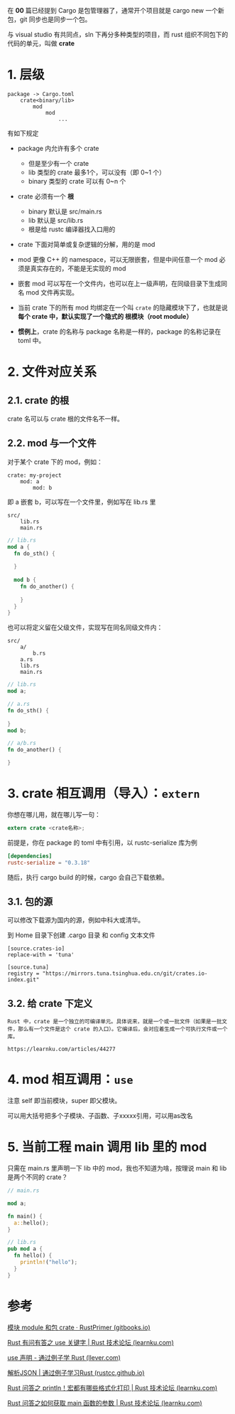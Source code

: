 在 **00** 篇已经提到 Cargo 是包管理器了，通常开个项目就是 cargo new 一个新包，git 同步也是同步一个包。

与 visual studio 有共同点，sln 下再分多种类型的项目，而 rust 组织不同包下的代码的单元，叫做 **crate**

# 1. 层级

``` 
package -> Cargo.toml
	crate<binary/lib>
		mod
			mod
				...
```

有如下规定

- package 内允许有多个 crate
  - 但是至少有一个 crate
  - lib 类型的 crate 最多1个，可以没有（即 0~1 个）
  - binary 类型的 crate 可以有 0~n 个
- crate 必须有一个 **根**
  - binary 默认是 src/main.rs
  - lib 默认是 src/lib.rs
  - 根是给 rustc 编译器找入口用的
- crate 下面对简单或复杂逻辑的分解，用的是 mod

- mod 更像 C++ 的 namespace，可以无限嵌套，但是中间任意一个 mod 必须是真实存在的，不能是无实现的 mod

- 嵌套 mod 可以写在一个文件内，也可以在上一级声明，在同级目录下生成同名 mod 文件再实现。
- 当前 crate 下的所有 mod 均绑定在一个叫 `crate` 的隐藏模块下了，也就是说 **每个 crate 中，默认实现了一个隐式的 根模块（root module）**
- **惯例上**，crate 的名称与 package 名称是一样的，package 的名称记录在 toml 中。



# 2. 文件对应关系

## 2.1. crate 的根

crate 名可以与 crate 根的文件名不一样。

## 2.2. mod 与一个文件

对于某个 crate 下的 mod，例如：

```
crate: my-project
	mod: a
		mod: b
```

即 a 嵌套 b，可以写在一个文件里，例如写在 lib.rs 里

``` 
src/
	lib.rs
	main.rs
```

``` RUST
// lib.rs
mod a {
  fn do_sth() {
    
  }
  
  mod b {
    fn do_another() {
      
    }
  }
}
```

也可以将定义留在父级文件，实现写在同名同级文件内：

``` 
src/
	a/
		b.rs
	a.rs
	lib.rs
	main.rs
```

``` RUST
// lib.rs
mod a;
```

``` rust
// a.rs
fn do_sth() {
  
}
mod b;
```

``` RUST
// a/b.rs
fn do_another() {

}
```

# 3. crate 相互调用（导入）：`extern`

你想在哪儿用，就在哪儿写一句：

``` RUST
extern crate <crate名称>;
```

前提是，你在 package 的 toml 中有引用，以 rustc-serialize 库为例

``` toml
[dependencies]
rustc-serialize = "0.3.18"
```

随后，执行 cargo build 的时候，cargo 会自己下载依赖。

## 3.1. 包的源

可以修改下载源为国内的源，例如中科大或清华。

到 Home 目录下创建 .cargo 目录 和 config 文本文件

``` 
[source.crates-io]
replace-with = 'tuna'

[source.tuna]
registry = "https://mirrors.tuna.tsinghua.edu.cn/git/crates.io-index.git"
```

## 3.2. 给 crate 下定义

``` 
Rust 中，crate 是一个独立的可编译单元。具体说来，就是一个或一批文件（如果是一批文件，那么有一个文件是这个 crate 的入口）。它编译后，会对应着生成一个可执行文件或一个库。

https://learnku.com/articles/44277
```



# 4. mod 相互调用：`use`

注意 self 即当前模块，super 即父模块。

可以用大括号把多个子模块、子函数、子xxxxx引用，可以用as改名



# 5. 当前工程 main 调用 lib 里的 mod

只需在 main.rs 里声明一下 lib 中的 mod，我也不知道为啥，按理说 main 和 lib 是两个不同的 crate？

``` rust
// main.rs

mod a;

fn main() {
  a::hello(); 
}
```

``` rust
// lib.rs
pub mod a {
  fn hello() {
    println!("hello");
  }
}
```





# 参考

[模块 module 和包 crate · RustPrimer (gitbooks.io)](https://rustcc.gitbooks.io/rustprimer/content/module/module.html)

[Rust 有问有答之 use 关键字 | Rust 技术论坛 (learnku.com)](https://learnku.com/articles/45038)

[use 声明 - 通过例子学 Rust (llever.com)](http://llever.com/rust-by-example-cn/mod/use.html?continue=null)

[解析JSON | 通过例子学习Rust (rustcc.github.io)](https://rustcc.github.io/rust-by-example/staging/json.html)

[Rust 问答之 println！宏都有哪些格式化打印 | Rust 技术论坛 (learnku.com)](https://learnku.com/articles/47259)

[Rust 问答之如何获取 main 函数的参数 | Rust 技术论坛 (learnku.com)](https://learnku.com/articles/47258)